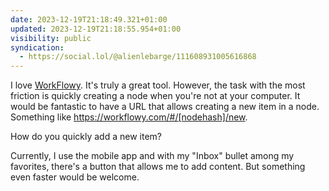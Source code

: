 ```yaml
---
date: 2023-12-19T21:18:49.321+01:00
updated: 2023-12-19T21:18:55.954+01:00
visibility: public
syndication:
  - https://social.lol/@alienlebarge/111608931005616868
---
```


I love [WorkFlowy](https://workflowy.com/). It's truly a great tool. However, the task with the most friction is quickly creating a node when you're not at your computer.
It would be fantastic to have a URL that allows creating a new item in a node. Something like https://workflowy.com/#/[nodehash]/new.

How do you quickly add a new item? 

Currently, I use the mobile app and with my "Inbox" bullet among my favorites, there's a button that allows me to add content. But something even faster would be welcome.
